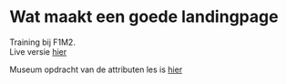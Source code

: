 # Wat maakt een goede landingpage
Training bij F1M2.<br>
Live versie [hier](http://30821.hosts1.ma-cloud.nl/)

Museum opdracht van de attributen les is [hier](http://30821.hosts1.ma-cloud.nl/ONT/BodyWorlds/index.html)